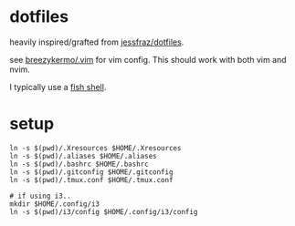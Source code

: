 # dotfiles

heavily inspired/grafted from [jessfraz/dotfiles](https://github.com/jessfraz/dotfiles).

see [breezykermo/.vim](https://github.com/breezykermo/.vim) for vim config.
This should work with both vim and nvim.

I typically use a [fish shell](https://fishshell.com/). 


# setup
```
ln -s $(pwd)/.Xresources $HOME/.Xresources
ln -s $(pwd)/.aliases $HOME/.aliases 
ln -s $(pwd)/.bashrc $HOME/.bashrc
ln -s $(pwd)/.gitconfig $HOME/.gitconfig
ln -s $(pwd)/.tmux.conf $HOME/.tmux.conf

# if using i3..
mkdir $HOME/.config/i3
ln -s $(pwd)/i3/config $HOME/.config/i3/config
```

